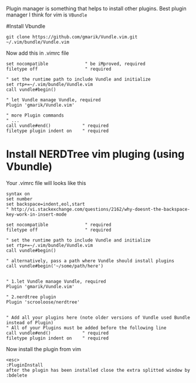 Plugin manager is something that helps to install other plugins. Best plugin manager I think for vim is
`VBundle`


#Install Vbundle
```
git clone https://github.com/gmarik/Vundle.vim.git ~/.vim/bundle/Vundle.vim
```

Now add this in .vimrc file
```
set nocompatible              " be iMproved, required
filetype off                  " required

" set the runtime path to include Vundle and initialize
set rtp+=~/.vim/bundle/Vundle.vim
call vundle#begin()

" let Vundle manage Vundle, required
Plugin 'gmarik/Vundle.vim'

" more Plugin commands
" ...
call vundle#end()            " required
filetype plugin indent on    " required
```


# Install NERDTree vim pluging (using Vbundle)

Your .vimrc file will looks like this
```
syntax on
set number
set backspace=indent,eol,start
" http://vi.stackexchange.com/questions/2162/why-doesnt-the-backspace-key-work-in-insert-mode

set nocompatible              " required
filetype off                  " required

" set the runtime path to include Vundle and initialize
set rtp+=~/.vim/bundle/Vundle.vim
call vundle#begin()

" alternatively, pass a path where Vundle should install plugins
call vundle#begin('~/some/path/here')


" 1.let Vundle manage Vundle, required
Plugin 'gmarik/Vundle.vim'

" 2.nerdtree plugin
Plugin 'scrooloose/nerdtree'


" Add all your plugins here (note older versions of Vundle used Bundle instead of Plugin)
" All of your Plugins must be added before the following line
call vundle#end()            " required
filetype plugin indent on    " required
```


Now install the plugin from vim
```
<esc> 
:PluginInstall
after the plugin has been installed close the extra splitted window by :bdelete
```